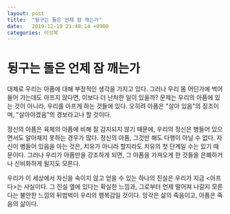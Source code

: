 ```yaml
---
layout: post
title:  "뒹구는 돌은 언제 잠 깨는가"
date:   2019-12-19 21:48:14 +0900
categories: 이성복
---
```


# 뒹구는 돌은 언제 잠 깨는가

대체로 우리는 아픔에 대해 부정적인 생각을 가지고 있다.
그러나 우리 몸 어딘가에 썩어 들어 가는데도 아프지 않다면, 이보다 더 난처한 일이 있을까?
문제는 우리의 아픔에 있는 것이 아니라, 우리를 아프게 하는 것들에 있다.
오히려 아픔은 "살아 있음"의 징조이며, "살아야겠음"의 경보라고나 할 것이다.

정신의 아픔은 육체의 아픔에 비해 잘 감지되지 않기 때문에, 우리의 정신은 병들어 있으면서도 알아채지 못하는 경우가 많다.
정신의 아픔, 그것만 해도 다행이 아닐 수 없다.
자신이 병들어 있음을 아는 것은, 치유가 아니라 할지라도 치유의 첫 단계일 수는 있기 때문이다.
그러나 우리가 아픔만을 강조하게 되면, 그 아픔을 가져오게 한 것들을 은폐하거나 신비화하게 될지도 모른다.

우리가 이 세상에서 자신을 속이지 않고 얻을 수 있는 하나의 진실은 우리가 지금 <아프다>는 사실이다.
그 진실 옆에 있다는 확실한 느낌과, 그로부터 언제 떨어져 나갈지 모른다는 불안한 느낌의 뒤범벅이 우리의 행복감일 것이다.
망각은 삶의 죽음이고, 아픔은 죽음의 삶이다.
